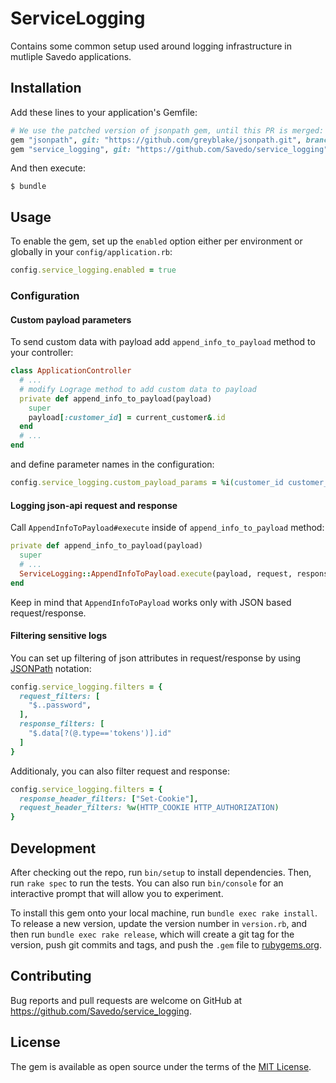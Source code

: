 # ServiceLogging

Contains some common setup used around logging infrastructure in mutliple Savedo applications.

## Installation

Add these lines to your application's Gemfile:

```ruby
# We use the patched version of jsonpath gem, until this PR is merged: https://github.com/joshbuddy/jsonpath/pull/39
gem "jsonpath", git: "https://github.com/greyblake/jsonpath.git", branch: "conditions-for-children-nodes"
gem "service_logging", git: "https://github.com/Savedo/service_logging"
```

And then execute:

```
$ bundle
```

## Usage

To enable the gem, set up the `enabled` option either per environment or globally in your `config/application.rb`:

```ruby
config.service_logging.enabled = true
```

### Configuration

#### Custom payload parameters

To send custom data with payload add `append_info_to_payload` method to your controller:

```ruby
class ApplicationController
  # ...
  # modify Lograge method to add custom data to payload
  private def append_info_to_payload(payload)
    super
    payload[:customer_id] = current_customer&.id
  end
  # ...
end
```

and define parameter names in the configuration:

```ruby
config.service_logging.custom_payload_params = %i(customer_id customer_email)
```

#### Logging json-api request and response

Call `AppendInfoToPayload#execute` inside of `append_info_to_payload` method:

```ruby
private def append_info_to_payload(payload)
  super
  # ...
  ServiceLogging::AppendInfoToPayload.execute(payload, request, response)
end
```

Keep in mind that `AppendInfoToPayload` works only with JSON based request/response.

#### Filtering sensitive logs

You can set up filtering of json attributes in request/response by using
[JSONPath](http://goessner.net/articles/JsonPath/) notation:

```ruby
config.service_logging.filters = {
  request_filters: [
    "$..password",
  ],
  response_filters: [
    "$.data[?(@.type=='tokens')].id"
  ]
}
```

Additionaly, you can also filter request and response:

```ruby
config.service_logging.filters = {
  response_header_filters: ["Set-Cookie"],
  request_header_filters: %w(HTTP_COOKIE HTTP_AUTHORIZATION)
}
```

## Development

After checking out the repo, run `bin/setup` to install dependencies.
Then, run `rake spec` to run the tests. You can also run `bin/console` for an interactive prompt
that will allow you to experiment.

To install this gem onto your local machine, run `bundle exec rake install`.
To release a new version, update the version number in `version.rb`, and then run `bundle exec rake release`,
which will create a git tag for the version, push git commits and tags, and push the `.gem` file to [rubygems.org](https://rubygems.org).

## Contributing

Bug reports and pull requests are welcome on GitHub at https://github.com/Savedo/service_logging.

## License

The gem is available as open source under the terms of the [MIT License](http://opensource.org/licenses/MIT).
